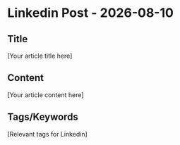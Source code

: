 # Linkedin Post - 2026-08-10

## Title
[Your article title here]

## Content
[Your article content here]

## Tags/Keywords
[Relevant tags for Linkedin]
